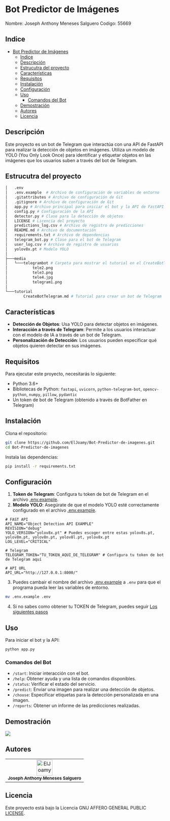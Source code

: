 # Bot Predictor de Imágenes
Nombre: Joseph Anthony Meneses Salguero
Codigo: 55669

## Indice
- [Bot Predictor de Imágenes](#bot-predictor-de-imágenes)
  - [Indice](#indice)
  - [Descripción](#descripción)
  - [Estrucutra del proyecto](#estrucutra-del-proyecto)
  - [Características](#características)
  - [Requisitos](#requisitos)
  - [Instalación](#instalación)
  - [Configuración](#configuración)
  - [Uso](#uso)
    - [Comandos del Bot](#comandos-del-bot)
  - [Demostración](#demostración)
  - [Autores](#autores)
  - [Licencia](#licencia)

## Descripción
Este proyecto es un bot de Telegram que interactúa con una API de FastAPI para realizar la detección de objetos en imágenes. Utiliza un modelo de YOLO (You Only Look Once) para identificar y etiquetar objetos en las imágenes que los usuarios suben a través del bot de Telegram.

## Estrucutra del proyecto
```bash
│   .env
│   .env.example  # Archivo de configuración de variables de entorno
│   .gitattributes # Archivo de configuración de Git 
│   .gitignore # Archivo de configuración de Git
│   app.py # Archivo principal para iniciar el bot y la API de FastAPI
│   config.py # Configuración de la API
│   detector.py # Clase para la detección de objetos
│   LICENSE # Licencia del proyecto
│   predictions_log.csv # Archivo de registro de predicciones
│   README.md # Archivo de documentación
│   requirements.txt # Archivo de dependencias 
│   telegram_bot.py # Clase para el bot de Telegram
│   user_log.csv # Archivo de registro de usuarios
│   yolov8x.pt # Modelo YOLO
│
├───media
│   └───telegrambot # Carpeta para mostrar el tutorial en el CreateBotTelegram.md
│           tele2.png
│           tele3.png
│           tele4.jpg
│           telegram1.png
│
└───tutorial
        CreateBotTelegram.md # Tutorial para crear un bot de Telegram
```

## Características

- **Detección de Objetos**: Usa YOLO para detectar objetos en imágenes.
- **Interacción a través de Telegram**: Permite a los usuarios interactuar con el modelo de IA a través de un bot de Telegram.
- **Personalización de Detección**: Los usuarios pueden especificar qué objetos quieren detectar en sus imágenes.

## Requisitos

Para ejecutar este proyecto, necesitarás lo siguiente:

- Python 3.6+
- Bibliotecas de Python: `fastapi`, `uvicorn`, `python-telegram-bot`, `opencv-python`, `numpy`, `pillow`, `pydantic`
- Un token de bot de Telegram (obtenido a través de BotFather en Telegram)

## Instalación

Clona el repositorio:

```bash
git clone https://github.com/ElJoamy/Bot-Predictor-de-imagenes.git
cd Bot-Predictor-de-imagenes
```

Instala las dependencias:

```bash
pip install -r requirements.txt
```

## Configuración

1. **Token de Telegram**: Configura tu token de bot de Telegram en el archivo [.env.example](.env.example).
2. **Modelo YOLO**: Asegúrate de que el modelo YOLO esté correctamente configurado en el archivo [.env.example](.env.example).

```.env
# FAST API
API_NAME="Object Detection API EXAMPLE"
REVISION="debug"
YOLO_VERSION="yolov8x.pt" # Puedes escoger entre estas yolov8s.pt, yolov8m.pt, yolov8n.pt, yolov8l.pt, yolov8x.pt
LOG_LEVEL="CRITICAL"

# Telegram
TELEGRAM_TOKEN="TU_TOKEN_AQUI_DE_TELEGRAM" # Configura tu token de bot de Telegram aquí

# API URL
API_URL="http://127.0.0.1:8000/"
```

3. Puedes cambair el nombre del archivo [.env.example](.env.example) a `.env` para que el programa pueda leer las variables de entorno.
```bash
mv .env.example .env
```

4. Si no sabes como obtener tu TOKEN de Telegram, puedes seguir [Los siguientes pasos](/tutorial/CreateBotTelegram.md)

## Uso

Para iniciar el bot y la API:

```bash
python app.py
```

### Comandos del Bot

- `/start`: Iniciar interacción con el bot.
- `/help`: Obtener ayuda y una lista de comandos disponibles.
- `/status`: Verificar el estado del servicio.
- `/predict`: Enviar una imagen para realizar una detección de objetos.
- `/choose`: Especificar etiquetas para la detección personalizada en una imagen.
- `/reports`: Obtener un informe de las predicciones realizadas.

## Demostración
![ ](/media/demostracion/demostracion.gif)

## Autores
<table>
<tr>
    <td align="center">
        <a href="https://github.com/ElJoamy">
            <img src="https://avatars.githubusercontent.com/u/68487005?v=4" width="50;" alt="ElJoamy"/>
            <br />
            <sub><b>Joseph Anthony Meneses Salguero</b></sub>
        </a>
    </td></tr>
</table>

## Licencia

Este proyecto está bajo la Licencia GNU AFFERO GENERAL PUBLIC [LICENSE](LICENSE).

